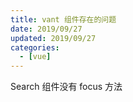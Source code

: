 ```yaml
---
title: vant 组件存在的问题
date: 2019/09/27
updated: 2019/09/27
categories:
  - [vue]
---
```


Search 组件没有 focus 方法
